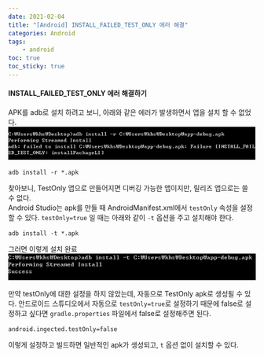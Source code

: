 ```yaml
---
date: 2021-02-04
title: "[Android] INSTALL_FAILED_TEST_ONLY 에러 해결"
categories: Android
tags:
    - android
toc: true
toc_sticky: true
---
```

#### INSTALL_FAILED_TEST_ONLY 에러 해결하기  
APK를 adb로 설치 하려고 보니, 아래와 같은 에러가 발생하면서 앱을 설치 할 수 없었다.  
![android](/assets/img/post/2021-02-04-1/img_1.png)  

```
adb install -r *.apk
```

찾아보니, TestOnly 앱으로 만들어지면 디버깅 가능한 앱이지만, 릴리즈 앱으로는 쓸 수 없다.  
Android Studio는 apk를 만들 때 AndroidManifest.xml에서 `testOnly` 속성을 설정할 수 있다. `testOnly=true` 일 때는 아래와 같이 `-t` 옵션을 주고 설치해야 한다.  

```
adb install -t *.apk
```

그러면 이렇게 설치 완료  
![android](/assets/img/post/2021-02-04-1/img_2.png)  

만약 testOnly에 대한 설정을 하지 않았는데, 자동으로 TestOnly apk로 생성될 수 있다. 안드로이드 스튜디오에서 자동으로 `testOnly=true`로 설정하기 때문에 false로 설정하고 싶다면 `gradle.properties` 파일에서 false로 설정해주면 된다.  

```
android.ingected.testOnly=false
```
이렇게 설정하고 빌드하면 일반적인 apk가 생성되고, `t` 옵션 없이 설치할 수 있다.  
